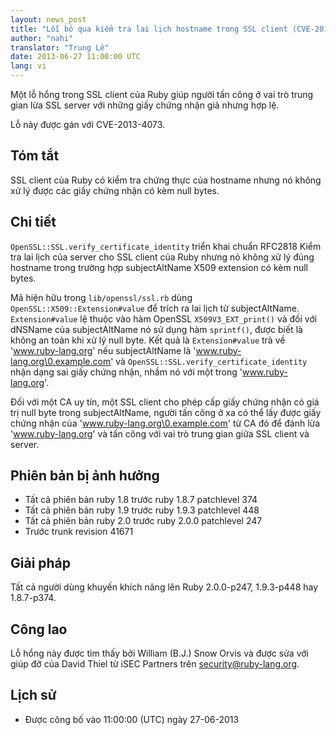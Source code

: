 ```yaml
---
layout: news_post
title: "Lỗi bỏ qua kiểm tra lai lịch hostname trong SSL client (CVE-2013-4073)"
author: "nahi"
translator: "Trung Lê"
date: 2013-06-27 11:00:00 UTC
lang: vi
---
```


Một lỗ hổng trong SSL client của Ruby giúp người tấn công ở vai
trò trung gian lừa SSL server với những giấy chứng nhận giả nhưng hợp lệ.

Lỗ này được gán với CVE-2013-4073.

## Tóm tắt

SSL client của Ruby có kiểm tra chứng thực của hostname nhưng nó
không xử lý được các giấy chứng nhận có kèm null bytes.

## Chi tiết

`OpenSSL::SSL.verify_certificate_identity` triển khai chuẩn RFC2818 Kiểm tra lai lịch của server cho SSL client của Ruby nhưng nó không xử lý đúng hostname trong trường hợp subjectAltName X509 extension có kèm null bytes.

Mã hiện hữu trong `lib/openssl/ssl.rb` dùng `OpenSSL::X509::Extension#value`
để trích ra lai lịch từ subjectAltName.  `Extension#value` lệ thuộc vào hàm OpenSSL `X509V3_EXT_print()` và đối với dNSName của subjectAltName nó
sử dụng hàm `sprintf()`, được biết là không an toàn khi xử lý null byte.  Kết quả là
`Extension#value` trả về 'www.ruby-lang.org' nếu subjectAltName là
'www.ruby-lang.org\0.example.com' và
`OpenSSL::SSL.verify_certificate_identity` nhận dạng sai giấy chứng nhận, nhầm nó với một trong 'www.ruby-lang.org'.

Đối với một CA uy tín, một SSL client cho phép cấp giấy chứng nhận có giá trị null byte trong subjectAltName, người tấn công
ở xa có thể lấy được giấy chứng nhận của 'www.ruby-lang.org\0.example.com' từ CA đó để đánh lừa 'www.ruby-lang.org' và tấn công với vai trò trung
gian giữa SSL client và server.

## Phiên bản bị ảnh hưởng

 * Tất cả phiên bản ruby 1.8 trước ruby 1.8.7 patchlevel 374
 * Tất cả phiên bản ruby 1.9 trước ruby 1.9.3 patchlevel 448
 * Tất cả phiên bản ruby 2.0 trước ruby 2.0.0 patchlevel 247
 * Trước trunk revision 41671

## Giải pháp

Tất cả người dùng khuyến khích nâng lên Ruby 2.0.0-p247, 1.9.3-p448 hay
1.8.7-p374.

## Công lao

Lỗ hổng này được tìm thấy bởi William (B.J.) Snow Orvis và được sửa với giúp đỡ của David Thiel từ iSEC Partners trên security@ruby-lang.org.

## Lịch sử

 * Được công bố vào 11:00:00 (UTC) ngày 27-06-2013
